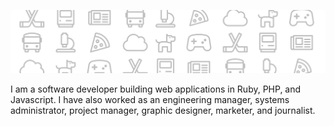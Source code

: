 ![header image](header-image.svg)

I am a software developer building web applications in Ruby, PHP, and Javascript. I have also worked as an engineering manager, systems administrator, project manager, graphic designer, marketer, and journalist.
